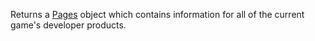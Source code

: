 Returns a [Pages](https://developer.roblox.com/en-us/api-reference/class/Pages) object which contains information for all of the current game's developer products.